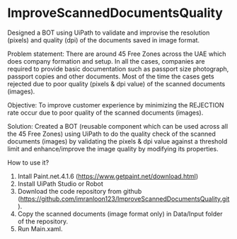 # ImproveScannedDocumentsQuality
Designed a BOT using UiPath to validate and improvise the resolution (pixels) and quality (dpi) of the documents saved in image format.

Problem statement: There are around 45 Free Zones across the UAE which does company formation and setup. In all the cases, companies are required to provide basic documentation such as passport size photograph, passport copies and other documents. Most of the time the cases gets rejected due to poor quality (pixels & dpi value) of the scanned documents (images).

Objective: To improve customer experience by minimizing the REJECTION rate occur due to poor quality of the scanned documents (images).

Solution: Created a BOT (reusable component which can be used across all the 45 Free Zones) using UiPath to do the quality check of the scanned documents (images) by validating the pixels & dpi value against a threshold limit and enhance/improve the image quality by modifying its properties.

How to use it?
1. Intall Paint.net.4.1.6 (https://www.getpaint.net/download.html)
2. Install UiPath Studio or Robot
3. Download the code repository from github (https://github.com/imranloon123/ImproveScannedDocumentsQuality.git). 
4. Copy the scanned documents (image format only) in Data/Input folder of the repository. 
5. Run Main.xaml.
